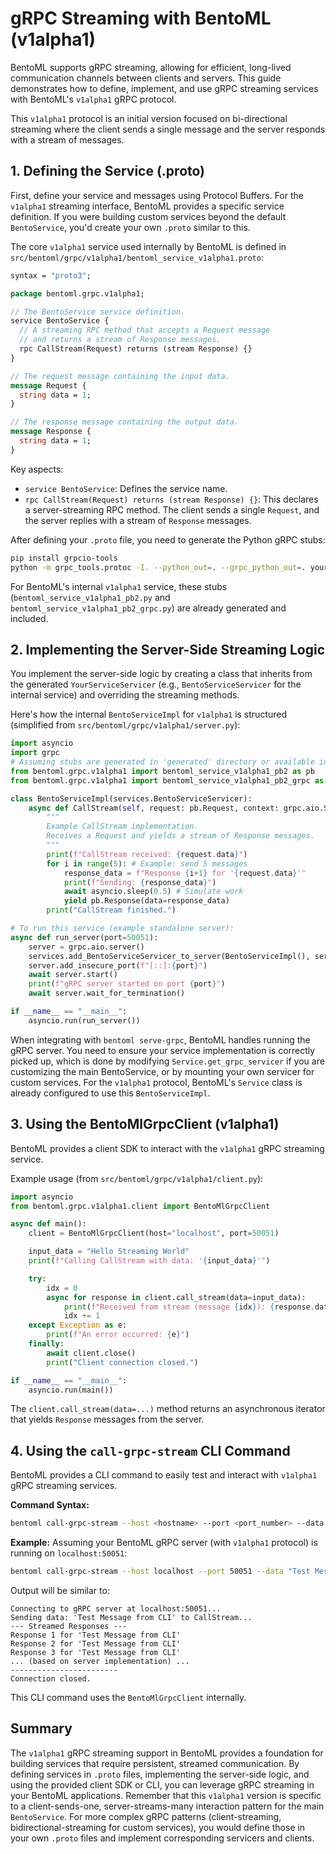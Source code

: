 # gRPC Streaming with BentoML (v1alpha1)

BentoML supports gRPC streaming, allowing for efficient, long-lived communication channels between clients and servers. This guide demonstrates how to define, implement, and use gRPC streaming services with BentoML's `v1alpha1` gRPC protocol.

This `v1alpha1` protocol is an initial version focused on bi-directional streaming where the client sends a single message and the server responds with a stream of messages.

## 1. Defining the Service (.proto)

First, define your service and messages using Protocol Buffers. For the `v1alpha1` streaming interface, BentoML provides a specific service definition. If you were building custom services beyond the default `BentoService`, you'd create your own `.proto` similar to this.

The core `v1alpha1` service used internally by BentoML is defined in `src/bentoml/grpc/v1alpha1/bentoml_service_v1alpha1.proto`:

```protobuf
syntax = "proto3";

package bentoml.grpc.v1alpha1;

// The BentoService service definition.
service BentoService {
  // A streaming RPC method that accepts a Request message
  // and returns a stream of Response messages.
  rpc CallStream(Request) returns (stream Response) {}
}

// The request message containing the input data.
message Request {
  string data = 1;
}

// The response message containing the output data.
message Response {
  string data = 1;
}
```

Key aspects:
- `service BentoService`: Defines the service name.
- `rpc CallStream(Request) returns (stream Response) {}`: This declares a server-streaming RPC method. The client sends a single `Request`, and the server replies with a stream of `Response` messages.

After defining your `.proto` file, you need to generate the Python gRPC stubs:
```bash
pip install grpcio-tools
python -m grpc_tools.protoc -I. --python_out=. --grpc_python_out=. your_service.proto
```
For BentoML's internal `v1alpha1` service, these stubs (`bentoml_service_v1alpha1_pb2.py` and `bentoml_service_v1alpha1_pb2_grpc.py`) are already generated and included.

## 2. Implementing the Server-Side Streaming Logic

You implement the server-side logic by creating a class that inherits from the generated `YourServiceServicer` (e.g., `BentoServiceServicer` for the internal service) and overriding the streaming methods.

Here's how the internal `BentoServiceImpl` for `v1alpha1` is structured (simplified from `src/bentoml/grpc/v1alpha1/server.py`):

```python
import asyncio
import grpc
# Assuming stubs are generated in 'generated' directory or available in path
from bentoml.grpc.v1alpha1 import bentoml_service_v1alpha1_pb2 as pb
from bentoml.grpc.v1alpha1 import bentoml_service_v1alpha1_pb2_grpc as services

class BentoServiceImpl(services.BentoServiceServicer):
    async def CallStream(self, request: pb.Request, context: grpc.aio.ServicerContext) -> pb.Response:
        """
        Example CallStream implementation.
        Receives a Request and yields a stream of Response messages.
        """
        print(f"CallStream received: {request.data}")
        for i in range(5): # Example: send 5 messages
            response_data = f"Response {i+1} for '{request.data}'"
            print(f"Sending: {response_data}")
            await asyncio.sleep(0.5) # Simulate work
            yield pb.Response(data=response_data)
        print("CallStream finished.")

# To run this service (example standalone server):
async def run_server(port=50051):
    server = grpc.aio.server()
    services.add_BentoServiceServicer_to_server(BentoServiceImpl(), server)
    server.add_insecure_port(f"[::]:{port}")
    await server.start()
    print(f"gRPC server started on port {port}")
    await server.wait_for_termination()

if __name__ == "__main__":
    asyncio.run(run_server())
```

When integrating with `bentoml serve-grpc`, BentoML handles running the gRPC server. You need to ensure your service implementation is correctly picked up, which is done by modifying `Service.get_grpc_servicer` if you are customizing the main BentoService, or by mounting your own servicer for custom services. For the `v1alpha1` protocol, BentoML's `Service` class is already configured to use this `BentoServiceImpl`.

## 3. Using the BentoMlGrpcClient (v1alpha1)

BentoML provides a client SDK to interact with the `v1alpha1` gRPC streaming service.

Example usage (from `src/bentoml/grpc/v1alpha1/client.py`):
```python
import asyncio
from bentoml.grpc.v1alpha1.client import BentoMlGrpcClient

async def main():
    client = BentoMlGrpcClient(host="localhost", port=50051)

    input_data = "Hello Streaming World"
    print(f"Calling CallStream with data: '{input_data}'")

    try:
        idx = 0
        async for response in client.call_stream(data=input_data):
            print(f"Received from stream (message {idx}): {response.data}")
            idx += 1
    except Exception as e:
        print(f"An error occurred: {e}")
    finally:
        await client.close()
        print("Client connection closed.")

if __name__ == "__main__":
    asyncio.run(main())
```
The `client.call_stream(data=...)` method returns an asynchronous iterator that yields `Response` messages from the server.

## 4. Using the `call-grpc-stream` CLI Command

BentoML provides a CLI command to easily test and interact with `v1alpha1` gRPC streaming services.

**Command Syntax:**
```bash
bentoml call-grpc-stream --host <hostname> --port <port_number> --data "<your_request_data>"
```

**Example:**
Assuming your BentoML gRPC server (with `v1alpha1` protocol) is running on `localhost:50051`:
```bash
bentoml call-grpc-stream --host localhost --port 50051 --data "Test Message from CLI"
```

Output will be similar to:
```
Connecting to gRPC server at localhost:50051...
Sending data: 'Test Message from CLI' to CallStream...
--- Streamed Responses ---
Response 1 for 'Test Message from CLI'
Response 2 for 'Test Message from CLI'
Response 3 for 'Test Message from CLI'
... (based on server implementation) ...
------------------------
Connection closed.
```

This CLI command uses the `BentoMlGrpcClient` internally.

## Summary

The `v1alpha1` gRPC streaming support in BentoML provides a foundation for building services that require persistent, streamed communication. By defining services in `.proto` files, implementing the server-side logic, and using the provided client SDK or CLI, you can leverage gRPC streaming in your BentoML applications. Remember that this `v1alpha1` version is specific to a client-sends-one, server-streams-many interaction pattern for the main `BentoService`. For more complex gRPC patterns (client-streaming, bidirectional-streaming for custom services), you would define those in your own `.proto` files and implement corresponding servicers and clients.
```
